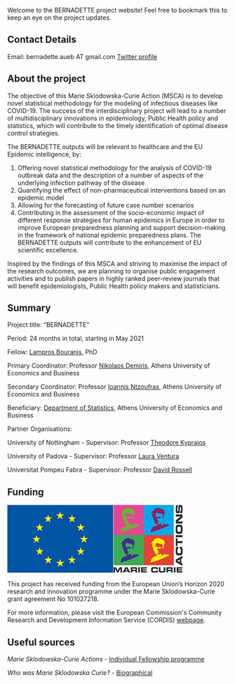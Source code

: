 Welcome to the BERNADETTE project website! Feel free to bookmark this to keep an eye on the project updates.

## Contact Details

Email: bernadette.aueb AT gmail.com
[Twitter profile](https://twitter.com/BernadetteMsca)

## About the project

The objective of this Marie Sklodowska-Curie Action (MSCA) is to develop novel statistical methodology for the modeling 
of infectious diseases like COVID-19. The success of the interdisciplinary project will lead to a number of multidisciplinary
innovations in epidemiology, Public Health policy and statistics, which will contribute to the timely identification of optimal
disease control strategies. 

The BERNADETTE outputs will be relevant to healthcare and the EU Epidemic intelligence, by: 
1. Offering novel statistical methodology for the analysis of COVID-19 outbreak data and the description of a number of aspects of the underlying infection pathway of the disease
2. Quantifying the effect of non-pharmaceutical interventions based on an epidemic model
3. Allowing for the forecasting of future case number scenarios
4. Contributing in the assessment of the socio-economic impact of different response strategies for human epidemics in Europe in order to improve European preparedness planning and support decision-making in the framework of national epidemic preparedness plans. 
The BERNADETTE outputs will contribute to the enhancement of EU scientific excellence.

Inspired by the findings of this MSCA and striving to maximise the impact of the research outcomes, we are planning to organise public engagement activities and to publish papers in highly ranked peer-review journals that will benefit epidemiologists, Public Health policy makers and statisticians.

## Summary

Project title: “BERNADETTE”

Period: 24 months in total, starting in May 2021

Fellow: [Lampros Bouranis](https://lamprosbouranis.github.io/), PhD

Primary Coordinator: Professor [Nikolaos Demiris](http://www2.aueb.gr/users/nikos/), Athens University of Economics and Business

Secondary Coordinator: Professor [Ioannis Ntzoufras](https://www.aueb.gr/en/faculty_page/ntzoufras-ioannis), Athens University of Economics and Business

Beneficiary: [Department of Statistics](https://www.dept.aueb.gr/en/stat), Athens University of Economics and Business

Partner Organisations:

University of Nottingham - Supervisor: Professor [Theodore Kypraios](https://www.maths.nottingham.ac.uk/plp/pmztk/)

University of Padova - Supervisor: Professor [Laura Ventura](https://homes.stat.unipd.it/lauraventura/en)

Universitat Pompeu Fabra - Supervisor: Professor [David Rossell](https://sites.google.com/site/rosselldavid)

## Funding
![EU emblem](/images/EU_logo_MSCA.png)

This project has received funding from the European Union’s Horizon 2020 research and innovation programme under the Marie Sklodowska-Curie grant agreement No 101027218.

For more information, please visit the European Commission's Community Research and Development Information Service (CORDIS) [webpage](https://cordis.europa.eu/project/id/101027218).

## Useful sources

*Marie Sklodowska-Curie Actions* - [Individual Fellowship programme](https://ec.europa.eu/research/mariecurieactions/)

*Who was Marie Sklodowska Curie?* - [Biographical](https://www.nobelprize.org/prizes/physics/1903/marie-curie/biographical/)

